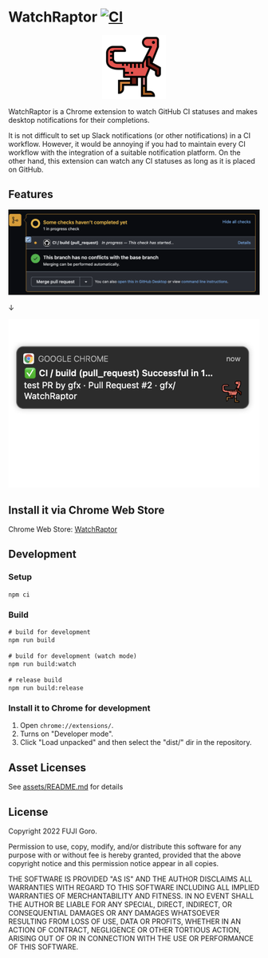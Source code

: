 # WatchRaptor [![CI](https://github.com/gfx/WatchRaptor/actions/workflows/ci.yml/badge.svg)](https://github.com/gfx/WatchRaptor/actions/workflows/ci.yml)

<div style="text-align: center"><img src="./public/assets/velociraptor128.png" width="128" height="128"></div>

WatchRaptor is a Chrome extension to watch GitHub CI statuses and makes desktop notifications for their completions.

It is not difficult to set up Slack notifications (or other notifications) in a CI workflow. However, it would be annoying if you had to maintain every CI workflow with the integration of a suitable notification platform. On the other hand, this extension can watch any CI statuses as long as it is placed on GitHub.

## Features

![screenshot-1](./assets/screenshot-1.png)

↓

![screenshot-2](./assets/screenshot-2.png)

## Install it via Chrome Web Store

Chrome Web Store: [WatchRaptor](https://chrome.google.com/webstore/detail/watchraptor/ijbgmfkhhjibpjgcjfnoobechckhnnie)

## Development

### Setup

```shell
npm ci
```

### Build

```shell
# build for development
npm run build

# build for development (watch mode)
npm run build:watch

# release build
npm run build:release
```

### Install it to Chrome for development

1. Open `chrome://extensions/`.
2. Turns on "Developer mode".
3. Click "Load unpacked" and then select the "dist/" dir in the repository.

## Asset Licenses

See [assets/README.md](./public/assets/README.md) for details

## License

Copyright 2022 FUJI Goro.

Permission to use, copy, modify, and/or distribute this software for any purpose with or without fee is hereby granted, provided that the above copyright notice and this permission notice appear in all copies.

THE SOFTWARE IS PROVIDED "AS IS" AND THE AUTHOR DISCLAIMS ALL WARRANTIES WITH REGARD TO THIS SOFTWARE INCLUDING ALL IMPLIED WARRANTIES OF MERCHANTABILITY AND FITNESS. IN NO EVENT SHALL THE AUTHOR BE LIABLE FOR ANY SPECIAL, DIRECT, INDIRECT, OR CONSEQUENTIAL DAMAGES OR ANY DAMAGES WHATSOEVER RESULTING FROM LOSS OF USE, DATA OR PROFITS, WHETHER IN AN ACTION OF CONTRACT, NEGLIGENCE OR OTHER TORTIOUS ACTION, ARISING OUT OF OR IN CONNECTION WITH THE USE OR PERFORMANCE OF THIS SOFTWARE.
